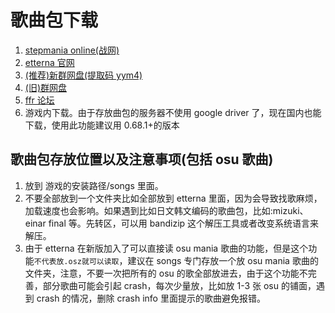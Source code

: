 # 歌曲包下载

1. [stepmania online(战网)](http://stepmaniaonline.net/)
2. [etterna 官网](https://etternaonline.com/packs)
3. [(推荐)新群网盘(提取码 yym4)](https://pan.baidu.com/s/1nMdVZaCqXZw3cQxK1OrCGg)
4. [(旧)群网盘](https://pan.baidu.com/s/1mh5PPCc)
5. [ffr 论坛](http://www.flashflashrevolution.com/vbz/forumdisplay.php?f=21)
6. 游戏内下载。由于存放曲包的服务器不使用 google driver 了，现在国内也能下载，使用此功能建议用 0.68.1+的版本

## 歌曲包存放位置以及注意事项(包括 osu 歌曲)

1. 放到 游戏的安装路径/songs 里面。
2. 不要全部放到一个文件夹比如全部放到 etterna 里面，因为会导致找歌麻烦，加载速度也会影响。如果遇到比如日文韩文编码的歌曲包，比如:mizuki、einar final 等。先转区，可以用 bandizip 这个解压工具或者改变系统语言来解压。
3. 由于 etterna 在新版加入了可以直接读 osu mania 歌曲的功能，但是这个功能`不代表放.osz就可以读取`，建议在 songs 专门存放一个放 osu mania 歌曲的文件夹，注意，不要一次把所有的 osu 的歌全部放进去，由于这个功能不完善，部分歌曲可能会引起 crash，每次少量放，比如放 1-3 张 osu 的铺面，遇到 crash 的情况，删除 crash info 里面提示的歌曲避免报错。
